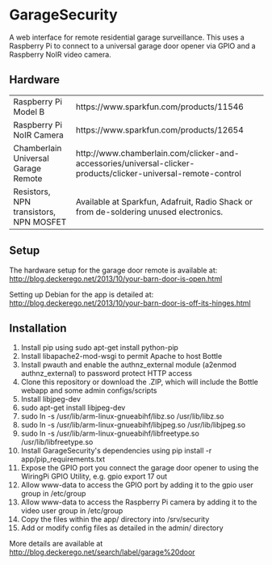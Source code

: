 GarageSecurity
==============

A web interface for remote residential garage surveillance. This uses a Raspberry Pi to connect to a universal garage door opener via GPIO and a Raspberry NoIR video camera. 

Hardware
--------

<table>
  <tr>
    <td>Raspberry Pi Model B</td>
    <td>https://www.sparkfun.com/products/11546</td>
  </tr>
  <tr>
    <td>Raspberry Pi NoIR Camera</td>
    <td>https://www.sparkfun.com/products/12654</td>
  </tr>
  <tr>
    <td>Chamberlain Universal Garage Remote</td>
    <td>http://www.chamberlain.com/clicker-and-accessories/universal-clicker-products/clicker-universal-remote-control</td>
  </tr>
  <tr>
    <td>Resistors, NPN transistors, NPN MOSFET</td>
    <td>Available at Sparkfun, Adafruit, Radio Shack or from de-soldering unused electronics.</td>
  </tr>
</table>

Setup
-----

The hardware setup for the garage door remote is available at: http://blog.deckerego.net/2013/10/your-barn-door-is-open.html

Setting up Debian for the app is detailed at: http://blog.deckerego.net/2013/10/your-barn-door-is-off-its-hinges.html


Installation
------------

1. Install pip using sudo apt-get install python-pip
2. Install libapache2-mod-wsgi to permit Apache to host Bottle
3. Install pwauth and enable the authnz_external module (a2enmod authnz_external) to password protect HTTP access
4. Clone this repository or download the .ZIP, which will include the Bottle webapp and some admin configs/scripts
5. Install libjpeg-dev
  1. sudo apt-get install libjpeg-dev
  2. sudo ln -s /usr/lib/arm-linux-gnueabihf/libz.so /usr/lib/libz.so
  3. sudo ln -s /usr/lib/arm-linux-gnueabihf/libjpeg.so /usr/lib/libjpeg.so
  4. sudo ln -s /usr/lib/arm-linux-gnueabihf/libfreetype.so /usr/lib/libfreetype.so
6. Install GarageSecurity's dependencies using pip install -r app/pip_requirements.txt
7. Expose the GPIO port you connect the garage door opener to using the WiringPi GPIO Utility, e.g. gpio export 17 out
8. Allow www-data to access the GPIO port by adding it to the gpio user group in /etc/group
9. Allow www-data to access the Raspberry Pi camera by adding it to the video user group in /etc/group
10. Copy the files within the app/ directory into /srv/security
11. Add or modify config files as detailed in the admin/ directory

More details are available at http://blog.deckerego.net/search/label/garage%20door